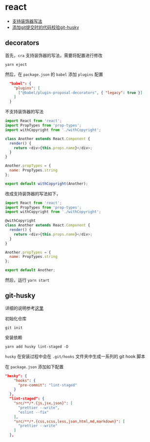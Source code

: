 # react

- [支持装饰器写法](#decorators)
- [添加git提交时的代码校验git-husky](#git-husky)

## decorators

首先，`cra` 支持装饰器的写法，需要将配置进行修改

```
yarn eject
```

然后，在 `package.json` 的 `babel` 添加 `plugins` 配置
```json
  "babel": {
    "plugins": [
      ["@babel/plugin-proposal-decorators", { "legacy": true }]
    ]
  }
```

不支持装饰器的写法
```js
import React from 'react';
import PropTypes from 'prop-types';
import withCopyright from './withCopyright';

class Another extends React.Component {
  render() {
    return <div>{this.props.name}</div>;
  }
}

Another.propTypes = {
  name: PropTypes.string
};

export default withCopyright(Another);

```

改成支持装饰器的写法如下，
```js
import React from 'react';
import PropTypes from 'prop-types';
import withCopyright from './withCopyright';

@withCopyright
class Another extends React.Component {
  render() {
    return <div>{this.props.name}</div>;
  }
}

Another.propTypes = {
  name: PropTypes.string
};

export default Another;

```

然后，运行 `yarn start`

## git-husky

详细的说明参考[这里](https://github.com/sileny/docs/tree/master/git#githooks)

初始化仓库
```
git init
```

安装依赖
```
yarn add husky lint-staged -D
```

`husky` 在安装过程中会在 `.git/hooks` 文件夹中生成一系列的 git hook 脚本

在 `package.json` 添加如下配置

```json
"husky": {
    "hooks": {
      "pre-commit": "lint-staged"
    }
  },
  "lint-staged": {
    "src/**/*.{js,jsx,json}": [
      "prettier --write",
      "eslint --fix"
    ],
    "src/**/*.{css,scss,less,json,html,md,markdown}": [
      "prettier --write"
    ]
  },
```
